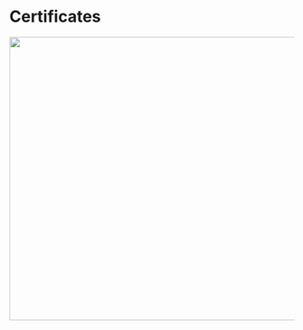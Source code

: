 # Certificates

<div>
  <img height="500" width="690" src="https://github.com/LucasVerdam/Certificates/blob/main/ReactNative.jpg" />
</div>
